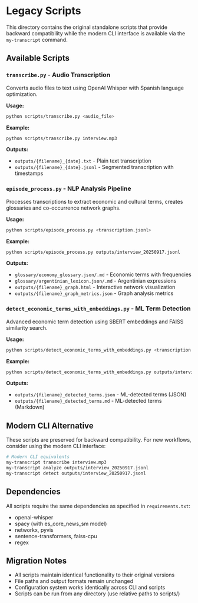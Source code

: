 # Legacy Scripts

This directory contains the original standalone scripts that provide backward compatibility while the modern CLI interface is available via the `my-transcript` command.

## Available Scripts

### `transcribe.py` - Audio Transcription
Converts audio files to text using OpenAI Whisper with Spanish language optimization.

**Usage:**
```bash
python scripts/transcribe.py <audio_file>
```

**Example:**
```bash
python scripts/transcribe.py interview.mp3
```

**Outputs:**
- `outputs/{filename}_{date}.txt` - Plain text transcription
- `outputs/{filename}_{date}.jsonl` - Segmented transcription with timestamps

### `episode_process.py` - NLP Analysis Pipeline
Processes transcriptions to extract economic and cultural terms, creates glossaries and co-occurrence network graphs.

**Usage:**
```bash
python scripts/episode_process.py <transcription.jsonl>
```

**Example:**
```bash
python scripts/episode_process.py outputs/interview_20250917.jsonl
```

**Outputs:**
- `glossary/economy_glossary.json/.md` - Economic terms with frequencies
- `glossary/argentinian_lexicon.json/.md` - Argentinian expressions
- `outputs/{filename}_graph.html` - Interactive network visualization
- `outputs/{filename}_graph_metrics.json` - Graph analysis metrics

### `detect_economic_terms_with_embeddings.py` - ML Term Detection
Advanced economic term detection using SBERT embeddings and FAISS similarity search.

**Usage:**
```bash
python scripts/detect_economic_terms_with_embeddings.py <transcription.jsonl>
```

**Example:**
```bash
python scripts/detect_economic_terms_with_embeddings.py outputs/interview_20250917.jsonl
```

**Outputs:**
- `outputs/{filename}_detected_terms.json` - ML-detected terms (JSON)
- `outputs/{filename}_detected_terms.md` - ML-detected terms (Markdown)

## Modern CLI Alternative

These scripts are preserved for backward compatibility. For new workflows, consider using the modern CLI interface:

```bash
# Modern CLI equivalents
my-transcript transcribe interview.mp3
my-transcript analyze outputs/interview_20250917.jsonl
my-transcript detect outputs/interview_20250917.jsonl
```

## Dependencies

All scripts require the same dependencies as specified in `requirements.txt`:
- openai-whisper
- spacy (with es_core_news_sm model)
- networkx, pyvis
- sentence-transformers, faiss-cpu
- regex

## Migration Notes

- All scripts maintain identical functionality to their original versions
- File paths and output formats remain unchanged
- Configuration system works identically across CLI and scripts
- Scripts can be run from any directory (use relative paths to scripts/)